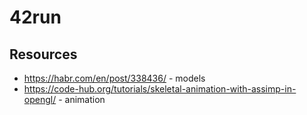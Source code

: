 # 42run

## Resources

* https://habr.com/en/post/338436/ - models
* https://code-hub.org/tutorials/skeletal-animation-with-assimp-in-opengl/ - animation
